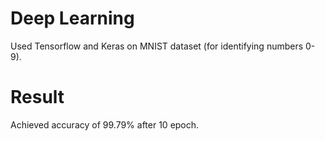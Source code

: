 # Deep Learning

Used Tensorflow and Keras on MNIST dataset (for identifying numbers 0-9).

# Result

Achieved accuracy of 99.79% after 10 epoch.

